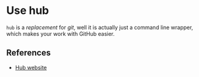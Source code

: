 # Use hub

`hub` is a _replacement_ for _git_, well it is actually just a command line wrapper, which makes your work with GitHub easier.

## References

- [Hub website](https://hub.github.com/)
